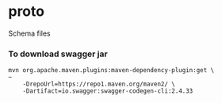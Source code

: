 # proto
Schema files


### To download swagger jar

```shell
mvn org.apache.maven.plugins:maven-dependency-plugin:get \                                                                ~
    -DrepoUrl=https://repo1.maven.org/maven2/ \
    -Dartifact=io.swagger:swagger-codegen-cli:2.4.33
```